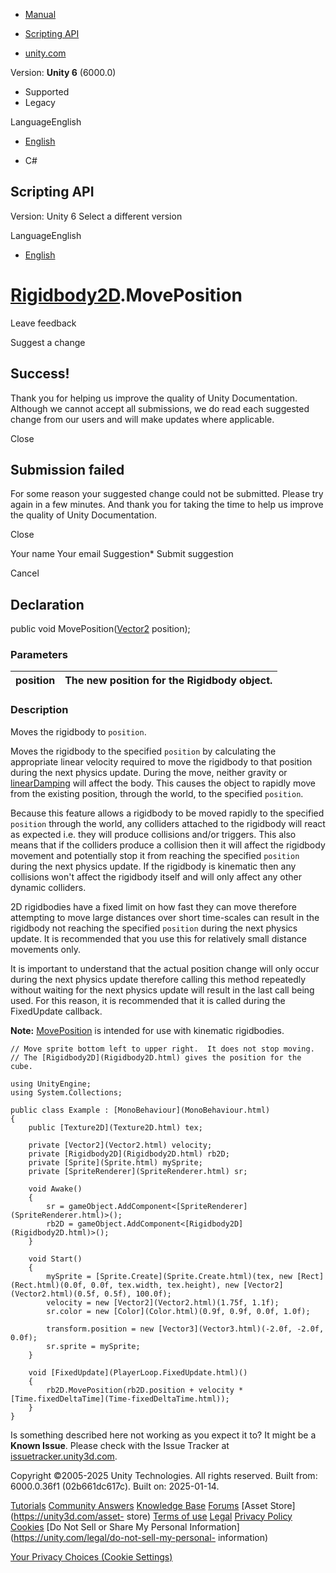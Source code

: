 [ ]()

  * [Manual](../Manual/index.html)
  * [Scripting API](../ScriptReference/index.html)

  * [unity.com](https://unity.com/)

Version: **Unity 6** (6000.0)

  * Supported
  * Legacy

LanguageEnglish

  * [English]()

  * C#

[ ](https://docs.unity3d.com)

## Scripting API

Version: Unity 6 Select a different version

LanguageEnglish

  * [English]()

#  [Rigidbody2D](Rigidbody2D.html).MovePosition

Leave feedback

Suggest a change

## Success!

Thank you for helping us improve the quality of Unity Documentation. Although
we cannot accept all submissions, we do read each suggested change from our
users and will make updates where applicable.

Close

## Submission failed

For some reason your suggested change could not be submitted. Please <a>try
again</a> in a few minutes. And thank you for taking the time to help us
improve the quality of Unity Documentation.

Close

Your name Your email Suggestion* Submit suggestion

Cancel

[ ]()

## Declaration

public void MovePosition([Vector2](Vector2.html) position);

### Parameters

position | The new position for the Rigidbody object.  
---|---  
  
### Description

Moves the rigidbody to `position`.

Moves the rigidbody to the specified `position` by calculating the appropriate
linear velocity required to move the rigidbody to that position during the
next physics update. During the move, neither gravity or
[linearDamping](Rigidbody2D-linearDamping.html) will affect the body. This
causes the object to rapidly move from the existing position, through the
world, to the specified `position`.  
  
Because this feature allows a rigidbody to be moved rapidly to the specified
`position` through the world, any colliders attached to the rigidbody will
react as expected i.e. they will produce collisions and/or triggers. This also
means that if the colliders produce a collision then it will affect the
rigidbody movement and potentially stop it from reaching the specified
`position` during the next physics update. If the rigidbody is kinematic then
any collisions won't affect the rigidbody itself and will only affect any
other dynamic colliders.  
  
2D rigidbodies have a fixed limit on how fast they can move therefore
attempting to move large distances over short time-scales can result in the
rigidbody not reaching the specified `position` during the next physics
update. It is recommended that you use this for relatively small distance
movements only.  
  
It is important to understand that the actual position change will only occur
during the next physics update therefore calling this method repeatedly
without waiting for the next physics update will result in the last call being
used. For this reason, it is recommended that it is called during the
FixedUpdate callback.  
  
**Note:** [MovePosition](Rigidbody2D.MovePosition.html) is intended for use
with kinematic rigidbodies.

    
    
    // Move sprite bottom left to upper right.  It does not stop moving.
    // The [Rigidbody2D](Rigidbody2D.html) gives the position for the cube.  
      
    using UnityEngine;
    using System.Collections;  
      
    public class Example : [MonoBehaviour](MonoBehaviour.html)
    {
        public [Texture2D](Texture2D.html) tex;  
      
        private [Vector2](Vector2.html) velocity;
        private [Rigidbody2D](Rigidbody2D.html) rb2D;
        private [Sprite](Sprite.html) mySprite;
        private [SpriteRenderer](SpriteRenderer.html) sr;  
      
        void Awake()
        {
            sr = gameObject.AddComponent<[SpriteRenderer](SpriteRenderer.html)>();
            rb2D = gameObject.AddComponent<[Rigidbody2D](Rigidbody2D.html)>();
        }  
      
        void Start()
        {
            mySprite = [Sprite.Create](Sprite.Create.html)(tex, new [Rect](Rect.html)(0.0f, 0.0f, tex.width, tex.height), new [Vector2](Vector2.html)(0.5f, 0.5f), 100.0f);
            velocity = new [Vector2](Vector2.html)(1.75f, 1.1f);
            sr.color = new [Color](Color.html)(0.9f, 0.9f, 0.0f, 1.0f);  
      
            transform.position = new [Vector3](Vector3.html)(-2.0f, -2.0f, 0.0f);
            sr.sprite = mySprite;
        }  
      
        void [FixedUpdate](PlayerLoop.FixedUpdate.html)()
        {
            rb2D.MovePosition(rb2D.position + velocity * [Time.fixedDeltaTime](Time-fixedDeltaTime.html));
        }
    }
    

Is something described here not working as you expect it to? It might be a
**Known Issue**. Please check with the Issue Tracker at
[issuetracker.unity3d.com](https://issuetracker.unity3d.com).

Copyright ©2005-2025 Unity Technologies. All rights reserved. Built from:
6000.0.36f1 (02b661dc617c). Built on: 2025-01-14.

[Tutorials](https://unity3d.com/learn) [Community
Answers](https://answers.unity3d.com) [Knowledge
Base](https://support.unity3d.com/hc/en-us)
[Forums](https://forum.unity3d.com) [Asset Store](https://unity3d.com/asset-
store) [Terms of use](https://docs.unity3d.com/Manual/TermsOfUse.html)
[Legal](https://unity.com/legal) [Privacy
Policy](https://unity.com/legal/privacy-policy)
[Cookies](https://unity.com/legal/cookie-policy) [Do Not Sell or Share My
Personal Information](https://unity.com/legal/do-not-sell-my-personal-
information)

[Your Privacy Choices (Cookie Settings)](javascript:void\(0\);)

